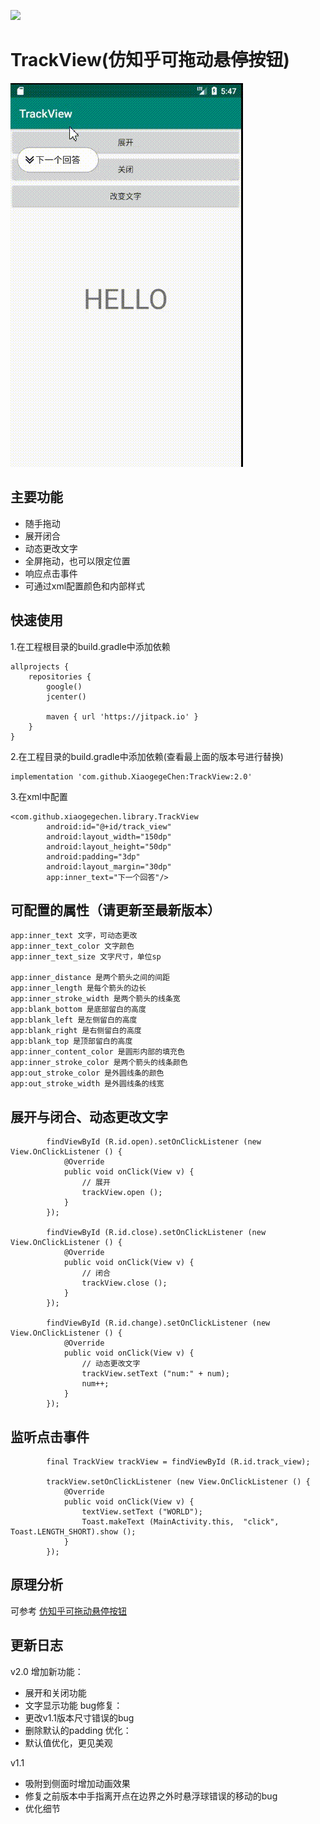 [![](https://jitpack.io/v/XiaogegeChen/TrackView.svg)](https://jitpack.io/#XiaogegeChen/TrackView)
# TrackView(仿知乎可拖动悬停按钮)
![0](https://github.com/XiaogegeChen/TrackView/blob/master/screenshot/v2.0.gif)
## 主要功能
* 随手拖动<br>
* 展开闭合<br>
* 动态更改文字<br>
* 全屏拖动，也可以限定位置<br>
* 响应点击事件<br>
* 可通过xml配置颜色和内部样式<br>
## 快速使用
1.在工程根目录的build.gradle中添加依赖
```
allprojects {
    repositories {
        google()
        jcenter()
        
        maven { url 'https://jitpack.io' } 
    }
}
```
2.在工程目录的build.gradle中添加依赖(查看最上面的版本号进行替换)
```
implementation 'com.github.XiaogegeChen:TrackView:2.0'
```
3.在xml中配置
```
<com.github.xiaogegechen.library.TrackView
        android:id="@+id/track_view"
        android:layout_width="150dp"
        android:layout_height="50dp"
        android:padding="3dp"
        android:layout_margin="30dp"
        app:inner_text="下一个回答"/>
```

## 可配置的属性（请更新至最新版本）
```     
app:inner_text 文字，可动态更改
app:inner_text_color 文字颜色
app:inner_text_size 文字尺寸，单位sp
 
app:inner_distance 是两个箭头之间的间距
app:inner_length 是每个箭头的边长
app:inner_stroke_width 是两个箭头的线条宽
app:blank_bottom 是底部留白的高度
app:blank_left 是左侧留白的高度
app:blank_right 是右侧留白的高度
app:blank_top 是顶部留白的高度
app:inner_content_color 是圆形内部的填充色
app:inner_stroke_color 是两个箭头的线条颜色
app:out_stroke_color 是外圆线条的颜色
app:out_stroke_width 是外圆线条的线宽
```

## 展开与闭合、动态更改文字
```
        findViewById (R.id.open).setOnClickListener (new View.OnClickListener () {
            @Override
            public void onClick(View v) {
                // 展开
                trackView.open ();
            }
        });
        
        findViewById (R.id.close).setOnClickListener (new View.OnClickListener () {
            @Override
            public void onClick(View v) {
                // 闭合
                trackView.close ();
            }
        });
        
        findViewById (R.id.change).setOnClickListener (new View.OnClickListener () {
            @Override
            public void onClick(View v) {
                // 动态更改文字
                trackView.setText ("num:" + num);
                num++;
            }
        });
```

## 监听点击事件
```
        final TrackView trackView = findViewById (R.id.track_view);

        trackView.setOnClickListener (new View.OnClickListener () {
            @Override
            public void onClick(View v) {
                textView.setText ("WORLD");
                Toast.makeText (MainActivity.this,  "click", Toast.LENGTH_SHORT).show ();
            }
        });
```
## 原理分析
可参考 [仿知乎可拖动悬停按钮](https://blog.csdn.net/qq_40909351/article/details/90116874)
## 更新日志

v2.0
增加新功能：
* 展开和关闭功能
* 文字显示功能
bug修复：
* 更改v1.1版本尺寸错误的bug
* 删除默认的padding
优化：
* 默认值优化，更见美观

v1.1
* 吸附到侧面时增加动画效果
* 修复之前版本中手指离开点在边界之外时悬浮球错误的移动的bug
* 优化细节


